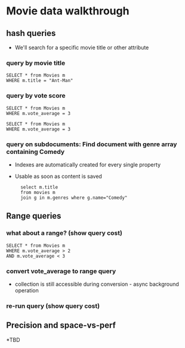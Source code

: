 Movie data walkthrough
===

## hash queries
 * We'll search for a specific movie title or other attribute

### query by movie title
	SELECT * from Movies m
	WHERE m.title = "Ant-Man"

### query by vote score
 	SELECT * from Movies m
 	WHERE m.vote_average = 3

 	SELECT * from Movies m
 	WHERE m.vote_average = 3
### query on subdocuments: Find document with genre array containing Comedy

* Indexes are automatically created for every single property
* Usable as soon as content is saved

        select m.title
        from movies m
        join g in m.genres where g.name="Comedy"

## Range queries


### what about a range? (show query cost)
 	SELECT * from Movies m
 	WHERE m.vote_average > 2
 	AND m.vote_average < 3

### convert vote_average to range query
 * collection is still accessible during conversion - async background operation

### re-run query (show query cost)

## Precision and space-vs-perf
*TBD
